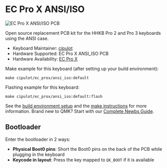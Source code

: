 # EC Pro X ANSI/ISO

![EC Pro X ANSI/ISO PCB](https://i.imgur.com/TYhUrV0h.png)

Open source replacement PCB kit for the HHKB Pro 2 and Pro 3 keyboards using the ANSI case.

* Keyboard Maintainer: [cipulot](https://github.com/cipulot)
* Hardware Supported: EC Pro X ANSI_ISO PCB
* Hardware Availability: [EC Pro X](https://github.com/cipulot/EC-Pro-X)

Make example for this keyboard (after setting up your build environment):

    make cipulot/ec_prox/ansi_iso:default

Flashing example for this keyboard:

    make cipulot/ec_prox/ansi_iso:default:flash

See the [build environment setup](https://docs.qmk.fm/#/getting_started_build_tools) and the [make instructions](https://docs.qmk.fm/#/getting_started_make_guide) for more information. Brand new to QMK? Start with our [Complete Newbs Guide](https://docs.qmk.fm/#/newbs).

## Bootloader

Enter the bootloader in 2 ways:

* **Physical Boot0 pins**: Short the Boot0 pins on the back of the PCB while plugging in the keyboard
* **Keycode in layout**: Press the key mapped to `QK_BOOT` if it is available
